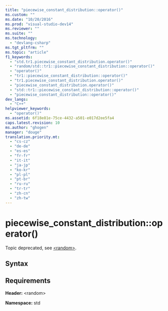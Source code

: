 ```yaml
---
title: "piecewise_constant_distribution::operator()"
ms.custom: ""
ms.date: "10/20/2016"
ms.prod: "visual-studio-dev14"
ms.reviewer: ""
ms.suite: ""
ms.technology: 
  - "devlang-csharp"
ms.tgt_pltfrm: ""
ms.topic: "article"
f1_keywords: 
  - "std.tr1.piecewise_constant_distribution.operator()"
  - "random/std::tr1::piecewise_constant_distribution::operator()"
  - "operator()"
  - "tr1::piecewise_constant_distribution::operator()"
  - "tr1.piecewise_constant_distribution.operator()"
  - "piecewise_constant_distribution.operator()"
  - "std::tr1::piecewise_constant_distribution::operator()"
  - "piecewise_constant_distribution::operator()"
dev_langs: 
  - "C++"
helpviewer_keywords: 
  - "operator()"
ms.assetid: 6f18e81e-75ce-4432-a501-e017d2ee5fa4
caps.latest.revision: 10
ms.author: "ghogen"
manager: "douge"
translation.priority.mt: 
  - "cs-cz"
  - "de-de"
  - "es-es"
  - "fr-fr"
  - "it-it"
  - "ja-jp"
  - "ko-kr"
  - "pl-pl"
  - "pt-br"
  - "ru-ru"
  - "tr-tr"
  - "zh-cn"
  - "zh-tw"
---
```

# piecewise_constant_distribution::operator()
Topic deprecated, see [\<random>](../Topic/%3Crandom%3E.md).  
  
## Syntax  
  
## Requirements  
 **Header:** \<random>  
  
 **Namespace:** std